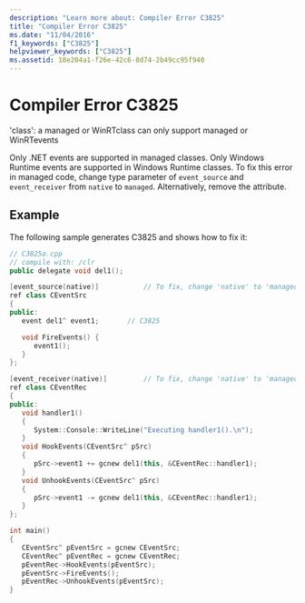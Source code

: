 ```yaml
---
description: "Learn more about: Compiler Error C3825"
title: "Compiler Error C3825"
ms.date: "11/04/2016"
f1_keywords: ["C3825"]
helpviewer_keywords: ["C3825"]
ms.assetid: 18e204a1-f26e-42c6-8d74-2b49cc95f940
---
```

# Compiler Error C3825

'class': a managed or WinRTclass can only support managed or WinRTevents

Only .NET events are supported in managed classes. Only Windows Runtime events are supported in Windows Runtime classes. To fix this error in managed code, change type parameter of `event_source` and `event_receiver` from `native` to `managed`. Alternatively, remove the attribute.

## Example

The following sample generates C3825 and shows how to fix it:

```cpp
// C3825a.cpp
// compile with: /clr
public delegate void del1();

[event_source(native)]           // To fix, change 'native' to 'managed' or delete this line
ref class CEventSrc
{
public:
   event del1^ event1;       // C3825

   void FireEvents() {
      event1();
   }
};

[event_receiver(native)]         // To fix, change 'native' to 'managed' or delete this line
ref class CEventRec
{
public:
   void handler1()
   {
      System::Console::WriteLine("Executing handler1().\n");
   }
   void HookEvents(CEventSrc^ pSrc)
   {
      pSrc->event1 += gcnew del1(this, &CEventRec::handler1);
   }
   void UnhookEvents(CEventSrc^ pSrc)
   {
      pSrc->event1 -= gcnew del1(this, &CEventRec::handler1);
   }
};

int main()
{
   CEventSrc^ pEventSrc = gcnew CEventSrc;
   CEventRec^ pEventRec = gcnew CEventRec;
   pEventRec->HookEvents(pEventSrc);
   pEventSrc->FireEvents();
   pEventRec->UnhookEvents(pEventSrc);
}
```
